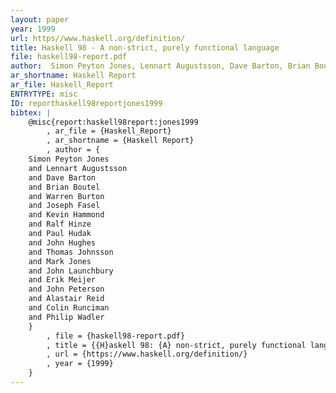 ```yaml
---
layout: paper
year: 1999
url: https//www.haskell.org/definition/
title: Haskell 98 - A non-strict, purely functional language
file: haskell98-report.pdf
author:  Simon Peyton Jones, Lennart Augustsson, Dave Barton, Brian Boutel, Warren Burton, Joseph Fasel, Kevin Hammond, Ralf Hinze, Paul Hudak, John Hughes, Thomas Johnsson, Mark Jones, John Launchbury, Erik Meijer, John Peterson, Alastair Reid, Colin Runciman, Philip Wadler
ar_shortname: Haskell Report
ar_file: Haskell_Report
ENTRYTYPE: misc
ID: reporthaskell98reportjones1999
bibtex: |
    @misc{report:haskell98report:jones1999
        , ar_file = {Haskell_Report}
        , ar_shortname = {Haskell Report}
        , author = {
    Simon Peyton Jones
    and Lennart Augustsson
    and Dave Barton
    and Brian Boutel
    and Warren Burton
    and Joseph Fasel
    and Kevin Hammond
    and Ralf Hinze
    and Paul Hudak
    and John Hughes
    and Thomas Johnsson
    and Mark Jones
    and John Launchbury
    and Erik Meijer
    and John Peterson
    and Alastair Reid
    and Colin Runciman
    and Philip Wadler
    }
        , file = {haskell98-report.pdf}
        , title = {{H}askell 98: {A} non-strict, purely functional language}
        , url = {https://www.haskell.org/definition/}
        , year = {1999}
    }
---
```

